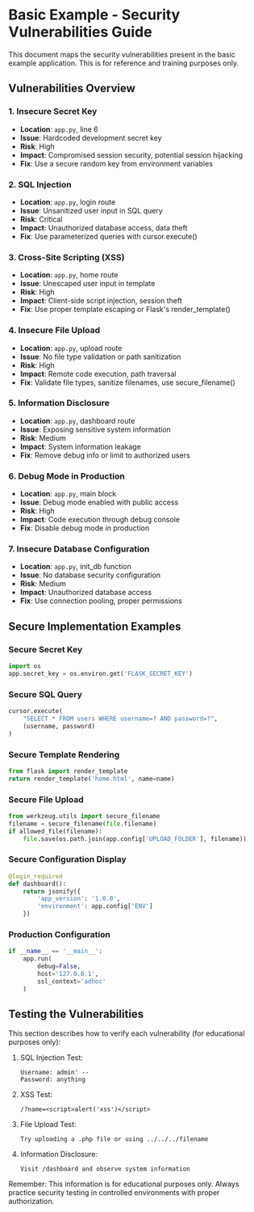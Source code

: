 # Basic Example - Security Vulnerabilities Guide

This document maps the security vulnerabilities present in the basic example application. This is for reference and training purposes only.

## Vulnerabilities Overview

### 1. Insecure Secret Key

- **Location**: `app.py`, line 6
- **Issue**: Hardcoded development secret key
- **Risk**: High
- **Impact**: Compromised session security, potential session hijacking
- **Fix**: Use a secure random key from environment variables

### 2. SQL Injection

- **Location**: `app.py`, login route
- **Issue**: Unsanitized user input in SQL query
- **Risk**: Critical
- **Impact**: Unauthorized database access, data theft
- **Fix**: Use parameterized queries with cursor.execute()

### 3. Cross-Site Scripting (XSS)

- **Location**: `app.py`, home route
- **Issue**: Unescaped user input in template
- **Risk**: High
- **Impact**: Client-side script injection, session theft
- **Fix**: Use proper template escaping or Flask's render_template()

### 4. Insecure File Upload

- **Location**: `app.py`, upload route
- **Issue**: No file type validation or path sanitization
- **Risk**: High
- **Impact**: Remote code execution, path traversal
- **Fix**: Validate file types, sanitize filenames, use secure_filename()

### 5. Information Disclosure

- **Location**: `app.py`, dashboard route
- **Issue**: Exposing sensitive system information
- **Risk**: Medium
- **Impact**: System information leakage
- **Fix**: Remove debug info or limit to authorized users

### 6. Debug Mode in Production

- **Location**: `app.py`, main block
- **Issue**: Debug mode enabled with public access
- **Risk**: High
- **Impact**: Code execution through debug console
- **Fix**: Disable debug mode in production

### 7. Insecure Database Configuration

- **Location**: `app.py`, init_db function
- **Issue**: No database security configuration
- **Risk**: Medium
- **Impact**: Unauthorized database access
- **Fix**: Use connection pooling, proper permissions

## Secure Implementation Examples

### Secure Secret Key

```python
import os
app.secret_key = os.environ.get('FLASK_SECRET_KEY')
```

### Secure SQL Query

```python
cursor.execute(
    "SELECT * FROM users WHERE username=? AND password=?",
    (username, password)
)
```

### Secure Template Rendering

```python
from flask import render_template
return render_template('home.html', name=name)
```

### Secure File Upload

```python
from werkzeug.utils import secure_filename
filename = secure_filename(file.filename)
if allowed_file(filename):
    file.save(os.path.join(app.config['UPLOAD_FOLDER'], filename))
```

### Secure Configuration Display

```python
@login_required
def dashboard():
    return jsonify({
        'app_version': '1.0.0',
        'environment': app.config['ENV']
    })
```

### Production Configuration

```python
if __name__ == '__main__':
    app.run(
        debug=False,
        host='127.0.0.1',
        ssl_context='adhoc'
    )
```

## Testing the Vulnerabilities

This section describes how to verify each vulnerability (for educational purposes only):

1. SQL Injection Test:

   ```
   Username: admin' --
   Password: anything
   ```

2. XSS Test:

   ```
   /?name=<script>alert('xss')</script>
   ```

3. File Upload Test:

   ```
   Try uploading a .php file or using ../../../filename
   ```

4. Information Disclosure:

   ```
   Visit /dashboard and observe system information
   ```

Remember: This information is for educational purposes only. Always practice security testing in controlled environments with proper authorization.
